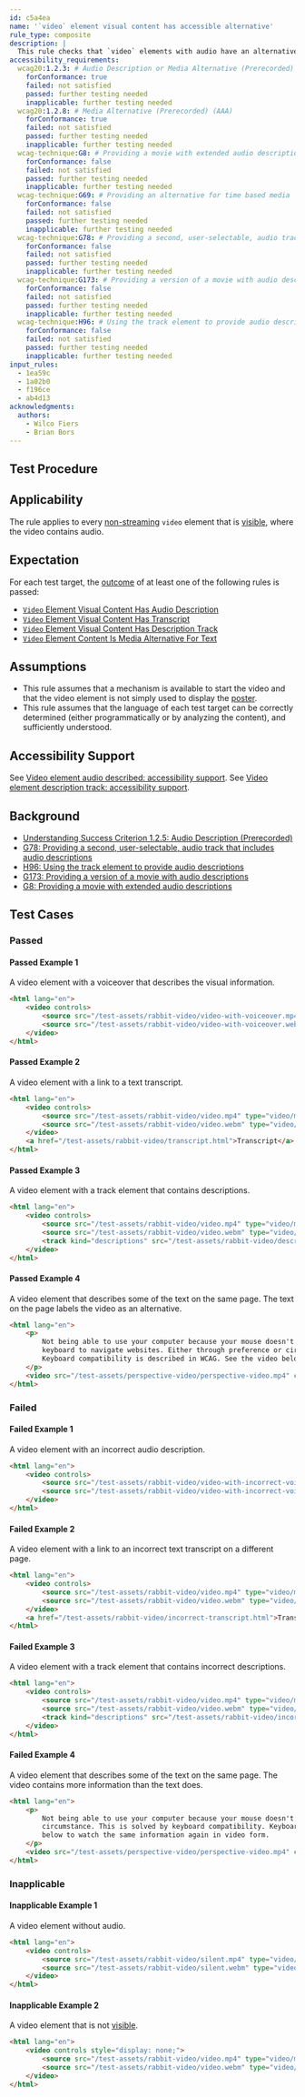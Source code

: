 ```yaml
---
id: c5a4ea
name: '`video` element visual content has accessible alternative'
rule_type: composite
description: |
  This rule checks that `video` elements with audio have an alternative for the video content as audio or as text.
accessibility_requirements:
  wcag20:1.2.3: # Audio Description or Media Alternative (Prerecorded) (A)
    forConformance: true
    failed: not satisfied
    passed: further testing needed
    inapplicable: further testing needed
  wcag20:1.2.8: # Media Alternative (Prerecorded) (AAA)
    forConformance: true
    failed: not satisfied
    passed: further testing needed
    inapplicable: further testing needed
  wcag-technique:G8: # Providing a movie with extended audio descriptions
    forConformance: false
    failed: not satisfied
    passed: further testing needed
    inapplicable: further testing needed
  wcag-technique:G69: # Providing an alternative for time based media
    forConformance: false
    failed: not satisfied
    passed: further testing needed
    inapplicable: further testing needed
  wcag-technique:G78: # Providing a second, user-selectable, audio track that includes audio descriptions
    forConformance: false
    failed: not satisfied
    passed: further testing needed
    inapplicable: further testing needed
  wcag-technique:G173: # Providing a version of a movie with audio descriptions
    forConformance: false
    failed: not satisfied
    passed: further testing needed
    inapplicable: further testing needed
  wcag-technique:H96: # Using the track element to provide audio descriptions
    forConformance: false
    failed: not satisfied
    passed: further testing needed
    inapplicable: further testing needed
input_rules:
  - 1ea59c
  - 1a02b0
  - f196ce
  - ab4d13
acknowledgments:
  authors:
    - Wilco Fiers
    - Brian Bors
---
```


## Test Procedure

## Applicability

The rule applies to every [non-streaming](#non-streaming-media-element) `video` element that is [visible][], where the video contains audio.

## Expectation

For each test target, the [outcome](#outcome) of at least one of the following rules is passed:

- [`Video` Element Visual Content Has Audio Description](https://act-rules.github.io/rules/1ea59c)
- [`Video` Element Visual Content Has Transcript](https://act-rules.github.io/rules/1a02b0)
- [`Video` Element Visual Content Has Description Track](https://act-rules.github.io/rules/f196ce)
- [`Video` Element Content Is Media Alternative For Text](https://act-rules.github.io/rules/ab4d13)

## Assumptions

- This rule assumes that a mechanism is available to start the video and that the video element is not simply used to display the [poster](https://www.w3.org/TR/html5/semantics-embedded-content.html#element-attrdef-video-poster).
- This rule assumes that the language of each test target can be correctly determined (either programmatically or by analyzing the content), and sufficiently understood.

## Accessibility Support

See [Video element audio described: accessibility support](https://act-rules.github.io/rules/1ea59c#accessibility-support).
See [Video element description track: accessibility support](https://act-rules.github.io/rules/f196ce#accessibility-support).

## Background

- [Understanding Success Criterion 1.2.5: Audio Description (Prerecorded)](https://www.w3.org/WAI/WCAG21/Understanding/audio-description-prerecorded.html)
- [G78: Providing a second, user-selectable, audio track that includes audio descriptions](https://www.w3.org/WAI/WCAG21/Techniques/general/G78)
- [H96: Using the track element to provide audio descriptions](https://www.w3.org/WAI/WCAG21/Techniques/html/H96)
- [G173: Providing a version of a movie with audio descriptions](https://www.w3.org/WAI/WCAG21/Techniques/general/G173)
- [G8: Providing a movie with extended audio descriptions](https://www.w3.org/WAI/WCAG21/Techniques/general/G8)

## Test Cases

### Passed

#### Passed Example 1

A video element with a voiceover that describes the visual information.

```html
<html lang="en">
	<video controls>
		<source src="/test-assets/rabbit-video/video-with-voiceover.mp4" type="video/mp4" />
		<source src="/test-assets/rabbit-video/video-with-voiceover.webm" type="video/webm" />
	</video>
</html>
```

#### Passed Example 2

A video element with a link to a text transcript.

```html
<html lang="en">
	<video controls>
		<source src="/test-assets/rabbit-video/video.mp4" type="video/mp4" />
		<source src="/test-assets/rabbit-video/video.webm" type="video/webm" />
	</video>
	<a href="/test-assets/rabbit-video/transcript.html">Transcript</a>
</html>
```

#### Passed Example 3

A video element with a track element that contains descriptions.

```html
<html lang="en">
	<video controls>
		<source src="/test-assets/rabbit-video/video.mp4" type="video/mp4" />
		<source src="/test-assets/rabbit-video/video.webm" type="video/webm" />
		<track kind="descriptions" src="/test-assets/rabbit-video/descriptions.vtt" />
	</video>
</html>
```

#### Passed Example 4

A video element that describes some of the text on the same page. The text on the page labels the video as an alternative.

```html
<html lang="en">
	<p>
		Not being able to use your computer because your mouse doesn't work, is frustrating. Many people use only the
		keyboard to navigate websites. Either through preference or circumstance. This is solved by keyboard compatibility.
		Keyboard compatibility is described in WCAG. See the video below to watch the same information again in video form.
	</p>
	<video src="/test-assets/perspective-video/perspective-video.mp4" controls></video>
</html>
```

### Failed

#### Failed Example 1

A video element with an incorrect audio description.

```html
<html lang="en">
	<video controls>
		<source src="/test-assets/rabbit-video/video-with-incorrect-voiceover.mp4" type="video/mp4" />
		<source src="/test-assets/rabbit-video/video-with-incorrect-voiceover.webm" type="video/webm" />
	</video>
</html>
```

#### Failed Example 2

A video element with a link to an incorrect text transcript on a different page.

```html
<html lang="en">
	<video controls>
		<source src="/test-assets/rabbit-video/video.mp4" type="video/mp4" />
		<source src="/test-assets/rabbit-video/video.webm" type="video/webm" />
	</video>
	<a href="/test-assets/rabbit-video/incorrect-transcript.html">Transcript</a>
</html>
```

#### Failed Example 3

A video element with a track element that contains incorrect descriptions.

```html
<html lang="en">
	<video controls>
		<source src="/test-assets/rabbit-video/video.mp4" type="video/mp4" />
		<source src="/test-assets/rabbit-video/video.webm" type="video/webm" />
		<track kind="descriptions" src="/test-assets/rabbit-video/incorrect-descriptions.vtt" />
	</video>
</html>
```

#### Failed Example 4

A video element that describes some of the text on the same page. The video contains more information than the text does.

```html
<html lang="en">
	<p>
		Not being able to use your computer because your mouse doesn't work, is frustrating. Either through preference or
		circumstance. This is solved by keyboard compatibility. Keyboard compatibility is described in WCAG. See the video
		below to watch the same information again in video form.
	</p>
	<video src="/test-assets/perspective-video/perspective-video.mp4" controls></video>
</html>
```

### Inapplicable

#### Inapplicable Example 1

A video element without audio.

```html
<html lang="en">
	<video controls>
		<source src="/test-assets/rabbit-video/silent.mp4" type="video/mp4" />
		<source src="/test-assets/rabbit-video/silent.webm" type="video/webm" />
	</video>
</html>
```

#### Inapplicable Example 2

A video element that is not [visible][].

```html
<html lang="en">
	<video controls style="display: none;">
		<source src="/test-assets/rabbit-video/video.mp4" type="video/mp4" />
		<source src="/test-assets/rabbit-video/video.webm" type="video/webm" />
	</video>
</html>
```

[visible]: #visible 'Definition of visible'
